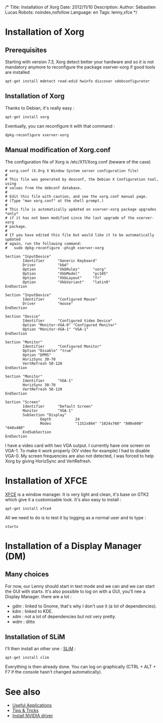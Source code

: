 /*
Title: Installation of Xorg
Date: 2012/11/10
Description: 
Author: Sébastien Lucas
Robots: noindex,nofollow
Language: en
Tags: lenny,xfce
*/
# Installation of Xorg

## Prerequisites
Starting with version 7.3, Xorg detect better your hardware and so it is not mandatory anymore to reconfigure the package xserver-xorg if good tools are installed

```
apt-get install mdetect read-edid hwinfo discover xdebconfigurator
```

## Installation of Xorg

Thanks to Debian, it's really easy :

```
apt-get install xorg
```

Eventually, you can reconfigure it with that command :

```
dpkg-reconfigure xserver-xorg
```

## Manual modification of Xorg.conf

The configuration file of Xorg is /etc/X11/Xorg.conf (beware of the case)

```
# xorg.conf (X.Org X Window System server configuration file)
#
# This file was generated by dexconf, the Debian X Configuration tool, using
# values from the debconf database.
#
# Edit this file with caution, and see the xorg.conf manual page.
# (Type "man xorg.conf" at the shell prompt.)
#
# This file is automatically updated on xserver-xorg package upgrades *only*
# if it has not been modified since the last upgrade of the xserver-xorg
# package.
#
# If you have edited this file but would like it to be automatically updated
# again, run the following command:
#   sudo dpkg-reconfigure -phigh xserver-xorg

Section "InputDevice"
        Identifier      "Generic Keyboard"
        Driver          "kbd"
        Option          "XkbRules"      "xorg"
        Option          "XkbModel"      "pc105"
        Option          "XkbLayout"     "fr"
        Option          "XkbVariant"    "latin9"
EndSection

Section "InputDevice"
        Identifier      "Configured Mouse"
        Driver          "mouse"
EndSection

Section "Device"
        Identifier      "Configured Video Device"
        Option "Monitor-VGA-0" "Configured Monitor"
        Option "Monitor-VGA-1" "VGA-1"
EndSection

Section "Monitor"
        Identifier      "Configured Monitor"
        Option "Disable" "true"
        Option "DPMS"
        HorizSync 30-70
        VertRefresh 50-120
EndSection

Section "Monitor"
        Identifier      "VGA-1"
        HorizSync 30-70
        VertRefresh 50-120
EndSection

Section "Screen"
        Identifier      "Default Screen"
        Monitor         "VGA-1"
        SubSection "Display"
                Depth           24
                Modes           "1152x864" "1024x768" "800x600" "640x480"
        EndSubSection
EndSection
```

I have a video card with two VGA output. I currently have one screen on VGA-1. To make it work properly (XV video for example) I had to disable VGA-0. My screen frequencies are also not detected, I was forced to help Xorg by giving HorizSync and VertRefresh.

# Installation of XFCE

[XFCE](http://www.xfce.org) is a window manager. It is very light and clean, it's base on GTK2 which give it a customisable look.
It's also easy to install :

```
apt-get install xfce4
```

All we need to do is to test it by logging as a normal user and to type :

```
startx
```

# Installation of a Display Manager (DM)

## Many choices
For now, our Lenny should start in text mode and we can and we can start the GUI with startx. It's also possible to log on with a GUI, you'll nee a Display Manager. there are a lot :

*	gdm : linked to Gnome, that's why I don't use it (a lot of dependencies).
*	kdm : linked to KDE.
*	xdm : not a lot of dependencies but not very pretty.
*	wdm : ditto

## Installation of SLiM

I'll then install an other one : [SLiM](http://slim.berlios.de/) : 

```
apt-get install slim
```

Everything is then already done. You can log on graphically (CTRL + ALT + F7 if the console hasn't changed automatically).

# See also

*	[Useful Applications](/en/debian/xfce-applications)
*	[Tips & Tricks](/en/debian/tips)
*	[Install NVIDIA driver](/en/debian/nvidia)

